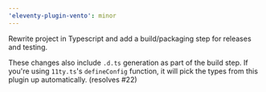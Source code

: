 ```yaml
---
'eleventy-plugin-vento': minor
---
```


Rewrite project in Typescript and add a build/packaging step for releases and testing.

These changes also include `.d.ts` generation as part of the build step. If you're using `11ty.ts`'s `defineConfig` function, it will pick the types from this plugin up automatically. (resolves #22)
